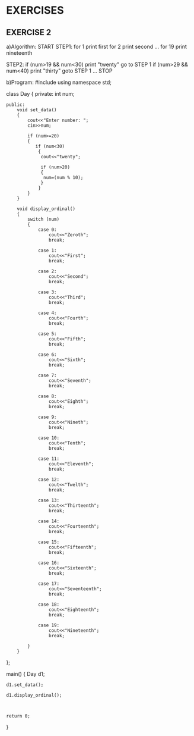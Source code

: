 # EXERCISES
## EXERCISE 2
a)Algorithm:
START
STEP1:
for 1 print first
for 2 print second
...
for 19 print nineteenth

STEP2:
if (num>19 && num<30)
  print "twenty"
  go to STEP 1
if (num>29 && num<40)
  print "thirty"
  goto STEP 1
...
STOP

b)Program:
#include<iostream>
using namespace std;
 
class Day
{
    private:
        int num;
         
    public:
        void set_data()
        {
            cout<<"Enter number: ";
            cin>>num;
            
            if (num>=20)
            {
               if (num<30)
                {
                 cout<<"twenty"; 
                 
                 if (num>20)
                 {
                  num=(num % 10);
                 }
                }
            }
        }
         
        void display_ordinal()
        {
            switch (num)
            {
                case 0:
                    cout<<"Zeroth";
                    break;
                    
                case 1:
                    cout<<"First";
                    break;
 
                case 2:
                    cout<<"Second";
                    break;
             
                case 3:
                    cout<<"Third";
                    break;
 
                case 4:
                    cout<<"Fourth";
                    break;
     
                case 5:
                    cout<<"Fifth";
                    break;
 
                case 6:
                    cout<<"Sixth";
                    break;
 
                case 7:
                    cout<<"Seventh";
                    break;
                    
                case 8:
                    cout<<"Eighth";
                    break;
 
                case 9:
                    cout<<"Nineth";
                    break;
             
                case 10:
                    cout<<"Tenth";
                    break;
 
                case 11:
                    cout<<"Eleventh";
                    break;
     
                case 12:
                    cout<<"Twelth";
                    break;
 
                case 13:
                    cout<<"Thirteenth";
                    break;
 
                case 14:
                    cout<<"Fourteenth";
                    break;    
                    
                case 15:
                    cout<<"Fifteenth";
                    break;
 
                case 16:
                    cout<<"Sixteenth";
                    break;
             
                case 17:
                    cout<<"Seventeenth";
                    break;
 
                case 18:
                    cout<<"Eighteenth";
                    break;
     
                case 19:
                    cout<<"Nineteenth";
                    break;
                
            }
        }
};
 
main()
{
    Day d1;
     
    d1.set_data();
    
    d1.display_ordinal();
    
    
     
    return 0;
}
